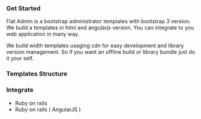 ### Get Started

Flat Admin is a bootstrap administrator templates with bootstrap 3 version.
We build a templates in html and angularjs version.
You can integrate to you web application in many way.

We build width templates usaging cdn for easy development and library version management.
So if you want an offline build or library bundle just do it your self.


### Templates Structure


### Integrate

- Ruby on rails
- Ruby on rails ( AngularJS )
